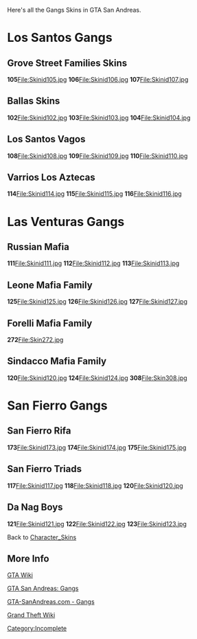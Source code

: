 Here's all the Gangs Skins in GTA San Andreas.

Los Santos Gangs
================

Grove Street Families Skins
---------------------------

**105**[<File:Skinid105.jpg>](/File:Skinid105.jpg.md "wikilink") **106**[<File:Skinid106.jpg>](/File:Skinid106.jpg.md "wikilink") **107**[<File:Skinid107.jpg>](/File:Skinid107.jpg.md "wikilink")

Ballas Skins
------------

**102**[<File:Skinid102.jpg>](/File:Skinid102.jpg.md "wikilink") **103**[<File:Skinid103.jpg>](/File:Skinid103.jpg.md "wikilink") **104**[<File:Skinid104.jpg>](/File:Skinid104.jpg.md "wikilink")

Los Santos Vagos
----------------

**108**[<File:Skinid108.jpg>](/File:Skinid108.jpg.md "wikilink") **109**[<File:Skinid109.jpg>](/File:Skinid109.jpg.md "wikilink") **110**[<File:Skinid110.jpg>](/File:Skinid110.jpg.md "wikilink")

Varrios Los Aztecas
-------------------

**114**[<File:Skinid114.jpg>](/File:Skinid114.jpg.md "wikilink") **115**[<File:Skinid115.jpg>](/File:Skinid115.jpg.md "wikilink") **116**[<File:Skinid116.jpg>](/File:Skinid116.jpg.md "wikilink")

Las Venturas Gangs
==================

Russian Mafia
-------------

**111**[<File:Skinid111.jpg>](/File:Skinid111.jpg.md "wikilink") **112**[<File:Skinid112.jpg>](/File:Skinid112.jpg.md "wikilink") **113**[<File:Skinid113.jpg>](/File:Skinid113.jpg.md "wikilink")

Leone Mafia Family
------------------

**125**[<File:Skinid125.jpg>](/File:Skinid125.jpg.md "wikilink") **126**[<File:Skinid126.jpg>](/File:Skinid126.jpg.md "wikilink") **127**[<File:Skinid127.jpg>](/File:Skinid127.jpg.md "wikilink")

Forelli Mafia Family
--------------------

**272**[<File:Skin272.jpg>](/File:Skin272.jpg.md "wikilink")

Sindacco Mafia Family
---------------------

**120**[<File:Skinid120.jpg>](/File:Skinid120.jpg.md "wikilink") **124**[<File:Skinid124.jpg>](/File:Skinid124.jpg.md "wikilink") **308**[<File:Skin308.jpg>](/File:Skin308.jpg.md "wikilink")

San Fierro Gangs
================

San Fierro Rifa
---------------

**173**[<File:Skinid173.jpg>](/File:Skinid173.jpg.md "wikilink") **174**[<File:Skinid174.jpg>](/File:Skinid174.jpg.md "wikilink") **175**[<File:Skinid175.jpg>](/File:Skinid175.jpg.md "wikilink")

San Fierro Triads
-----------------

**117**[<File:Skinid117.jpg>](/File:Skinid117.jpg.md "wikilink") **118**[<File:Skinid118.jpg>](/File:Skinid118.jpg.md "wikilink") **120**[<File:Skinid120.jpg>](/File:Skinid120.jpg.md "wikilink")

Da Nag Boys
-----------

**121**[<File:Skinid121.jpg>](/File:Skinid121.jpg.md "wikilink") **122**[<File:Skinid122.jpg>](/File:Skinid122.jpg.md "wikilink") **123**[<File:Skinid123.jpg>](/File:Skinid123.jpg.md "wikilink")

Back to [Character\_Skins](/Character_Skins.md "wikilink")

More Info
---------

[GTA Wiki](http://gta.wikia.com/Gang_Warfare_in_GTA_San_Andreas)

[GTA San Andreas: Gangs](http://www.gtasanandreas.net/gangs)

[GTA-SanAndreas.com - Gangs](http://www.gta-sanandreas.com/gangs/index.php)

[Grand Theft Wiki](http://www.grandtheftwiki.com/Gang_Warfare_in_GTA_San_Andreas)

[Category:Incomplete](/Category:Incomplete.md "wikilink")
